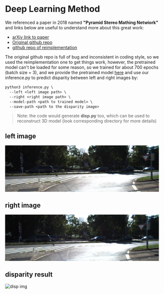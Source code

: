# Deep Learning Method

We referenced a paper in 2018 named **"Pyramid Stereo Mathing Netwiork"**
and links below are useful to understand more about this great work:

* [arXiv link to paper](https://arxiv.org/abs/1803.08669)
* [Original github repo](https://github.com/JiaRenChang/PSMNet)
* [github repo of reimplementation](https://github.com/KinglittleQ/PSMNet)

The original github repo is full of bug and inconsistent in coding style, so we used the 
reimplementation one to get things work, however, the pretrained model can't be loaded 
for some reason, so we trained for about 700 epochs (batch size = 3), and we provide 
the pretrained model [here](https://drive.google.com/drive/u/0/my-drive)
and use our inference.py to predict disparity between left and right images by:

```
python3 inference.py \
  --left <left image path> \
  --right <right image path> \
  --model-path <path to trained model> \
  --save-path <path to the disparity image>
```

> Note: the code would generate **disp.py** too, which can be used to reconstruct 3D model (look corresponding directory for more details)

## left image
![left img](left.png)

## right image
![right img](right.png)

## disparity result
![disp img]()
